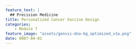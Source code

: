```yaml
---
feature_text: |
  ## Precision Medicine
title: Personalized Cancer Vaccine Design
categories:
    - Module 7
feature_image: "assets/genvis-dna-bg_optimized_v1a.png"
date: 0007-04-01
---
```



